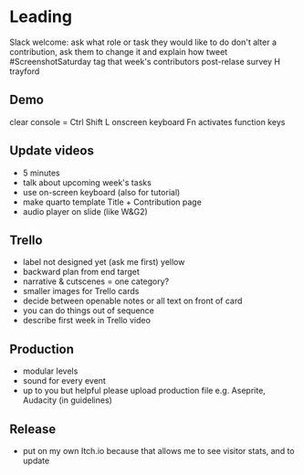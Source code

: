 # Leading
Slack welcome: ask what role or task they would like to do
don't alter a contribution, ask them to change it and explain how
tweet #ScreenshotSaturday tag that week's contributors
post-relase survey H trayford

## Demo
clear console = Ctrl Shift L
onscreen keyboard Fn activates function keys

## Update videos
+ 5 minutes
+ talk about upcoming week's tasks
+ use on-screen keyboard (also for tutorial)
+ make quarto template Title + Contribution page
+ audio player on slide (like W&G2)

## Trello
+ label not designed yet (ask me first) yellow
+ backward plan from end target
+ narrative & cutscenes = one category?
+ smaller images for Trello cards
+ decide between openable notes or all text on front of card
+ you can do things out of sequence
+ describe first week in Trello video

## Production
+ modular levels
+ sound for every event
+ up to you but helpful please upload production file e.g. Aseprite, Audacity (in guidelines)

## Release
+ put on my own Itch.io because that allows me to see visitor stats, and to update
